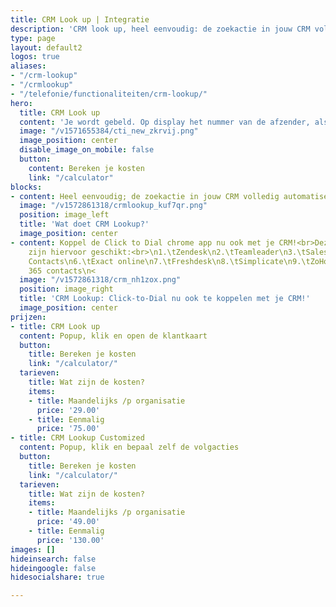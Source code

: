 ```yaml
---
title: CRM Look up | Integratie
description: 'CRM look up, heel eenvoudig: de zoekactie in jouw CRM volledig automatiseren! Dus je wordt gebeld en wij zoeken voor jou de klantgegevens in het CRM erbij en openen deze op je scherm.'
type: page
layout: default2
logos: true
aliases:
- "/crm-lookup"
- "/crmlookup"
- "/telefonie/functionaliteiten/crm-lookup/"
hero:
  title: CRM Look up
  content: 'Je wordt gebeld. Op display het nummer van de afzender, als je geluk hebt staat hij of zij in je telefoonboek en zie je een naam. Maar als je alles van de beller wilt weten, moet je je CRM openen en de beller opzoeken. Dat kunnen wij nu heel gemakkelijk maken met onze uitbreiding van de <br> <a href="/clicktodial">Click-to-Dial</a> chrome plugin: <b>CRM Lookup.</b>'
  image: "/v1571655384/cti_new_zkrvij.png"
  image_position: center
  disable_image_on_mobile: false
  button:
    content: Bereken je kosten
    link: "/calculator"
blocks:
- content: Heel eenvoudig; de zoekactie in jouw CRM volledig automatiseren! Dus je wordt gebeld en wij zoeken voor jou de klantgegevens in het CRM erbij en openen deze op je scherm. Dan kun jij je lekker bezig houden met de inhoud van het gesprek en gemakkelijk de klanthistorie inzien<br><br>Heb je één van onderstaande CRM pakketten? Dan heb je geluk en is de CRM Lookup voor jou al beschikbaar.<br><br><a href="https://www.callvoip.nl/ondersteuning/integraties/handleiding-crm-lookup" class="button">Hoe werkt het?</a>
  image: "/v1572861318/crmlookup_kuf7qr.png"
  position: image_left
  title: 'Wat doet CRM Lookup?'
  image_position: center
- content: Koppel de Click to Dial chrome app nu ook met je CRM!<br>Deze CRM-pakketten
    zijn hiervoor geschikt:<br>\n1.\tZendesk\n2.\tTeamleader\n3.\tSalesforce\n4.\tAfas\n5.\tGoogle
    Contacts\n6.\tExact online\n7.\tFreshdesk\n8.\tSimplicate\n9.\tZoHo CRM\n10.\tOffice
    365 contacts\n<
  image: "/v1572861318/crm_nh1zox.png"
  position: image_right
  title: 'CRM Lookup: Click-to-Dial nu ook te koppelen met je CRM!'
  image_position: center
prijzen:
- title: CRM Look up
  content: Popup, klik en open de klantkaart
  button:
    title: Bereken je kosten
    link: "/calculator/"
  tarieven:
    title: Wat zijn de kosten?
    items:
    - title: Maandelijks /p organisatie
      price: '29.00'
    - title: Eenmalig
      price: '75.00'
- title: CRM Lookup Customized
  content: Popup, klik en bepaal zelf de volgacties
  button:
    title: Bereken je kosten
    link: "/calculator/"
  tarieven:
    title: Wat zijn de kosten?
    items:
    - title: Maandelijks /p organisatie
      price: '49.00'
    - title: Eenmalig
      price: '130.00'
images: []
hideinsearch: false
hideingoogle: false
hidesocialshare: true

---
```

